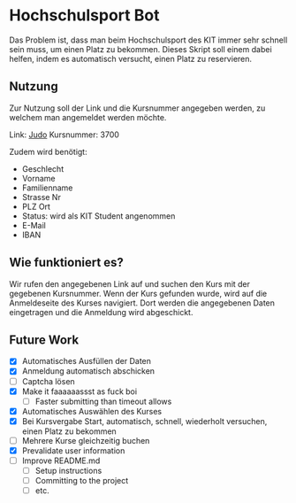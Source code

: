 # Hochschulsport Bot

Das Problem ist, dass man beim Hochschulsport des KIT immer sehr schnell sein muss, um einen Platz zu bekommen. Dieses Skript soll einem dabei helfen, indem es automatisch versucht, einen Platz zu reservieren.

## Nutzung

Zur Nutzung soll der Link und die Kursnummer angegeben werden, zu welchem man angemeldet werden möchte.

Link: [Judo](https://buchsys-hsp.ifss.kit.edu/angebote/aktueller_zeitraum/_Judo.html)
Kursnummer: 3700

Zudem wird benötigt:

- Geschlecht
- Vorname
- Familienname
- Strasse Nr
- PLZ Ort
- Status: wird als KIT Student angenommen
- E-Mail
- IBAN

## Wie funktioniert es?

Wir rufen den angegebenen Link auf und suchen den Kurs mit der gegebenen Kursnummer. Wenn der Kurs gefunden wurde, wird auf die Anmeldeseite des Kurses navigiert. Dort werden die angegebenen Daten eingetragen und die Anmeldung wird abgeschickt.

## Future Work

- [x] Automatisches Ausfüllen der Daten
- [x] Anmeldung automatisch abschicken
- [ ] Captcha lösen
- [x] Make it faaaaaassst as fuck boi
  - [ ] Faster submitting than timeout allows
- [x] Automatisches Auswählen des Kurses
- [x] Bei Kursvergabe Start, automatisch, schnell, wiederholt versuchen, einen Platz zu bekommen
- [ ] Mehrere Kurse gleichzeitig buchen
- [x] Prevalidate user information
- [ ] Improve README.md
  - [ ] Setup instructions
  - [ ] Committing to the project
  - [ ] etc.
